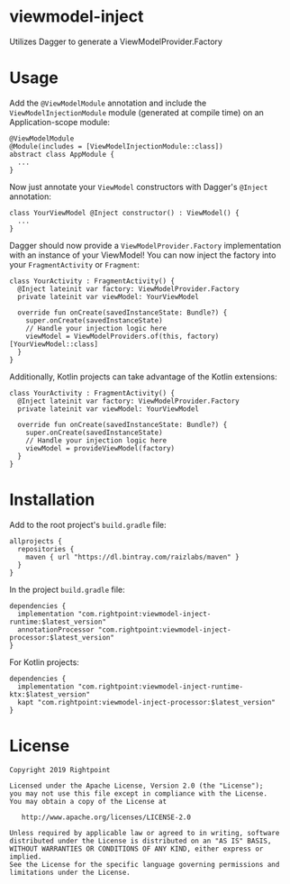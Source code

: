 # viewmodel-inject
Utilizes Dagger to generate a ViewModelProvider.Factory

# Usage
Add the `@ViewModelModule` annotation and include the `ViewModelInjectionModule` module (generated at compile time) on an Application-scope module:
```
@ViewModelModule
@Module(includes = [ViewModelInjectionModule::class])
abstract class AppModule {
  ...
}
```

Now just annotate your `ViewModel` constructors with Dagger's `@Inject` annotation:
```
class YourViewModel @Inject constructor() : ViewModel() {
  ...
}
```

Dagger should now provide a `ViewModelProvider.Factory` implementation with an instance of your ViewModel! You can now inject the factory into your `FragmentActivity` or `Fragment`:
```
class YourActivity : FragmentActivity() {
  @Inject lateinit var factory: ViewModelProvider.Factory
  private lateinit var viewModel: YourViewModel
  
  override fun onCreate(savedInstanceState: Bundle?) {
    super.onCreate(savedInstanceState)
    // Handle your injection logic here
    viewModel = ViewModelProviders.of(this, factory)[YourViewModel::class]
  }
}
```

Additionally, Kotlin projects can take advantage of the Kotlin extensions:
```
class YourActivity : FragmentActivity() {
  @Inject lateinit var factory: ViewModelProvider.Factory
  private lateinit var viewModel: YourViewModel
  
  override fun onCreate(savedInstanceState: Bundle?) {
    super.onCreate(savedInstanceState)
    // Handle your injection logic here
    viewModel = provideViewModel(factory)
  }
}
```

# Installation
Add to the root project's `build.gradle` file:
```
allprojects {
  repositories {
    maven { url "https://dl.bintray.com/raizlabs/maven" }
  }
}
```

In the project `build.gradle` file:
```
dependencies {
  implementation "com.rightpoint:viewmodel-inject-runtime:$latest_version"
  annotationProcessor "com.rightpoint:viewmodel-inject-processor:$latest_version"
}
```

For Kotlin projects:
```
dependencies {
  implementation "com.rightpoint:viewmodel-inject-runtime-ktx:$latest_version"
  kapt "com.rightpoint:viewmodel-inject-processor:$latest_version"
}
```

# License
```
Copyright 2019 Rightpoint

Licensed under the Apache License, Version 2.0 (the "License");
you may not use this file except in compliance with the License.
You may obtain a copy of the License at

   http://www.apache.org/licenses/LICENSE-2.0

Unless required by applicable law or agreed to in writing, software
distributed under the License is distributed on an "AS IS" BASIS,
WITHOUT WARRANTIES OR CONDITIONS OF ANY KIND, either express or implied.
See the License for the specific language governing permissions and
limitations under the License.
```
